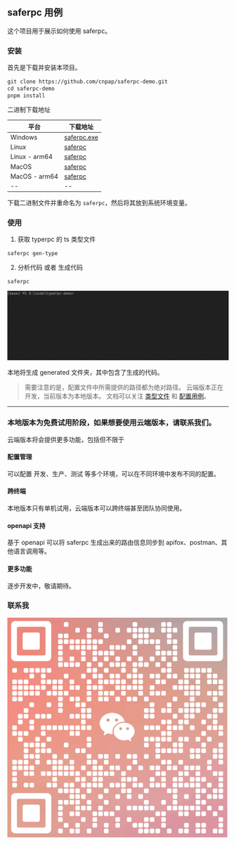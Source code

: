 ## saferpc 用例

这个项目用于展示如何使用 saferpc。

### 安装

首先是下载并安装本项目。

```shell
git clone https://github.com/cnpap/saferpc-demo.git
cd saferpc-demo
pnpm install
```

二进制下载地址

| 平台            | 下载地址                                                       |
|---------------|------------------------------------------------------------|
| Windows       | [saferpc.exe](https://airco.cc/bin/win/saferpc-0.0.13.exe) |
| Linux         | [saferpc](https://airco.cc/bin/linux/saferpc-0.0.13)                                         |
| Linux - arm64 | [saferpc](https://airco.cc/bin/linux-arm64/saferpc-0.0.13)                                                |
| MacOS         | [saferpc](https://airco.cc/bin/mac/saferpc-0.0.13)                                                |
| MacOS - arm64 | [saferpc](https://airco.cc/bin/mac-arm64/saferpc-0.0.13)                                                |
|--|--|

下载二进制文件并重命名为 `saferpc`，然后将其放到系统环境变量。

### 使用

1. 获取 typerpc 的 ts 类型文件

```shell
saferpc gen-type
```

2. 分析代码 或者 生成代码

```shell
saferpc
```
![exec.gif](public%2Fexec.gif)

本地将生成 generated 文件夹，其中包含了生成的代码。

> 需要注意的是，配置文件中所需提供的路径都为绝对路径。
> 云端版本正在开发，当前版本为本地版本。 文档可以关注 [类型文件](./saferpc.js) 和 [配置用例](./saferpc.js)。

---

### 本地版本为免费试用阶段，如果想要使用云端版本，请联系我们。

云端版本将会提供更多功能，包括但不限于

#### 配置管理

可以配置 开发、生产、测试 等多个环境，可以在不同环境中发布不同的配置。

#### 跨终端

本地版本只有单机试用，云端版本可以跨终端甚至团队协同使用。

#### openapi 支持

基于 openapi 可以将 saferpc 生成出来的路由信息同步到 apifox、postman、其他语言调用等。

#### 更多功能

逐步开发中，敬请期待。

### 联系我

![img.png](public%2Fimg.png)
